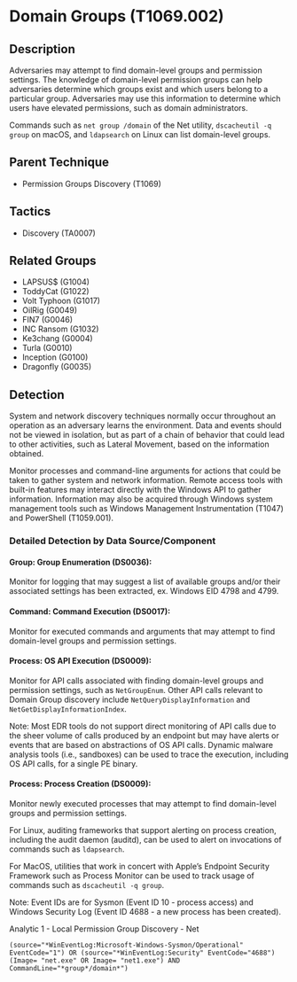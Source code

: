 # Domain Groups (T1069.002)

## Description
Adversaries may attempt to find domain-level groups and permission settings. The knowledge of domain-level permission groups can help adversaries determine which groups exist and which users belong to a particular group. Adversaries may use this information to determine which users have elevated permissions, such as domain administrators.

Commands such as ```net group /domain``` of the Net utility,  ```dscacheutil -q group``` on macOS, and ```ldapsearch``` on Linux can list domain-level groups.

## Parent Technique
- Permission Groups Discovery (T1069)

## Tactics
- Discovery (TA0007)

## Related Groups
- LAPSUS$ (G1004)
- ToddyCat (G1022)
- Volt Typhoon (G1017)
- OilRig (G0049)
- FIN7 (G0046)
- INC Ransom (G1032)
- Ke3chang (G0004)
- Turla (G0010)
- Inception (G0100)
- Dragonfly (G0035)

## Detection
System and network discovery techniques normally occur throughout an operation as an adversary learns the environment. Data and events should not be viewed in isolation, but as part of a chain of behavior that could lead to other activities, such as Lateral Movement, based on the information obtained.

Monitor processes and command-line arguments for actions that could be taken to gather system and network information. Remote access tools with built-in features may interact directly with the Windows API to gather information. Information may also be acquired through Windows system management tools such as Windows Management Instrumentation (T1047) and PowerShell (T1059.001).

### Detailed Detection by Data Source/Component
#### Group: Group Enumeration (DS0036): 
Monitor for logging that may suggest a list of available groups and/or their associated settings has been extracted, ex. Windows EID 4798 and 4799.

#### Command: Command Execution (DS0017): 
Monitor for executed commands and arguments that may attempt to find domain-level groups and permission settings.

#### Process: OS API Execution (DS0009): 
Monitor for API calls associated with finding domain-level groups and permission settings, such as ```NetGroupEnum```. Other API calls relevant to Domain Group discovery include ```NetQueryDisplayInformation``` and ```NetGetDisplayInformationIndex```.

Note: Most EDR tools do not support direct monitoring of API calls due to the sheer volume of calls produced by an endpoint but may have alerts or events that are based on abstractions of OS API calls. Dynamic malware analysis tools (i.e., sandboxes) can be used to trace the execution, including OS API calls, for a single PE binary. 

#### Process: Process Creation (DS0009): 
Monitor newly executed processes that may attempt to find domain-level groups and permission settings.

For Linux, auditing frameworks that support alerting on process creation, including the audit daemon (auditd), can be used to alert on invocations of commands such as ```ldapsearch```.

For MacOS, utilities that work in concert with Apple’s Endpoint Security Framework such as Process Monitor can be used to track usage of commands such as ```dscacheutil -q group```.

Note: Event IDs are for Sysmon (Event ID 10 - process access) and Windows Security Log (Event ID 4688 - a new process has been created). 

Analytic 1 - Local Permission Group Discovery - Net

```(source="*WinEventLog:Microsoft-Windows-Sysmon/Operational" EventCode="1") OR (source="*WinEventLog:Security" EventCode="4688") (Image= "net.exe" OR Image= "net1.exe") AND CommandLine="*group*/domain*")```

